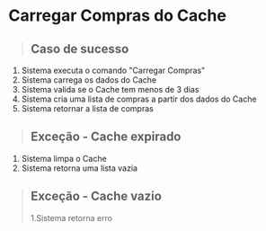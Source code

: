 # Carregar Compras do Cache

> ## Caso de sucesso

1. Sistema executa o comando "Carregar Compras"
2. Sistema carrega os dados do Cache
3. Sistema valida se o Cache tem menos de 3 dias
4. Sistema cria uma lista de compras a partir dos dados do Cache
5. Sistema retornar a lista de compras

> ## Exceção - Cache expirado

1.  Sistema limpa o Cache
2.  Sistema retorna uma lista vazia

> ## Exceção - Cache vazio
>
> 1.Sistema retorna erro
